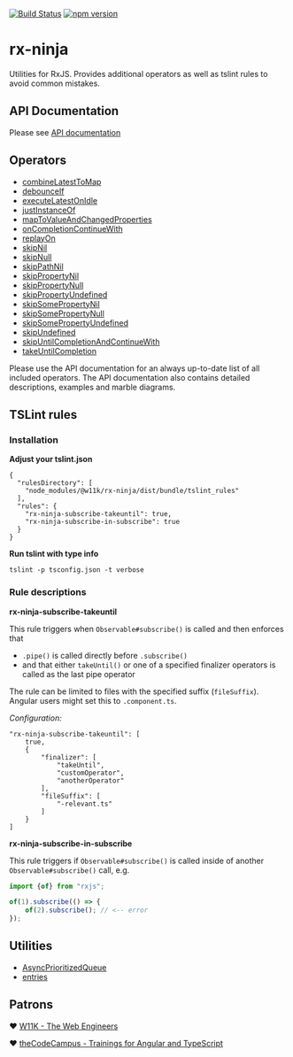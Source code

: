 
[![Build Status](https://travis-ci.org/w11k/rx-ninja.svg?branch=master)](https://travis-ci.org/w11k/rx-ninja)
[![npm version](https://badge.fury.io/js/%40w11k%2Frx-ninja.svg)](https://badge.fury.io/js/%40w11k%2Frx-ninja)

# rx-ninja

Utilities for RxJS. Provides additional operators as well as tslint rules to avoid common mistakes.

## API Documentation

Please see [API documentation](https://w11k.github.io/rx-ninja/index.html)

## Operators

* [combineLatestToMap](https://w11k.github.io/rx-ninja/modules/_operators_combine_latest_to_map_.html)
* [debounceIf](https://w11k.github.io/rx-ninja/modules/_operators_debounce_if_.html)
* [executeLatestOnIdle](https://w11k.github.io/rx-ninja/modules/_operators_execute_latest_on_idle_.html)
* [justInstanceOf](https://w11k.github.io/rx-ninja/modules/_operators_just_instance_of_.html)
* [mapToValueAndChangedProperties](https://w11k.github.io/rx-ninja/modules/_operators_map_to_value_and_changed_properties_.html)
* [onCompletionContinueWith](https://w11k.github.io/rx-ninja/modules/_operators_on_completion_continue_with_.html)
* [replayOn](https://w11k.github.io/rx-ninja/modules/_operators_replay_on_.html)
* [skipNil](https://w11k.github.io/rx-ninja/modules/_operators_skip_nil_.html)
* [skipNull](https://w11k.github.io/rx-ninja/modules/_operators_skip_null_.html)
* [skipPathNil](https://w11k.github.io/rx-ninja/modules/_operators_skip_path_nil_.html)
* [skipPropertyNil](https://w11k.github.io/rx-ninja/modules/_operators_skip_property_nil_.html)
* [skipPropertyNull](https://w11k.github.io/rx-ninja/modules/_operators_skip_property_null_.html)
* [skipPropertyUndefined](https://w11k.github.io/rx-ninja/modules/_operators_skip_property_undefined_.html)
* [skipSomePropertyNil](https://w11k.github.io/rx-ninja/modules/_operators_skip_some_property_nil_.html)
* [skipSomePropertyNull](https://w11k.github.io/rx-ninja/modules/_operators_skip_some_property_null_.html)
* [skipSomePropertyUndefined](https://w11k.github.io/rx-ninja/modules/_operators_skip_some_property_undefined_.html)
* [skipUndefined](https://w11k.github.io/rx-ninja/modules/_operators_skip_undefined_.html)
* [skipUntilCompletionAndContinueWith](https://w11k.github.io/rx-ninja/modules/_operators_skip_until_completion_and_continue_with_.html)
* [takeUntilCompletion](https://w11k.github.io/rx-ninja/modules/_operators_take_until_completion_.html)

Please use the API documentation for an always up-to-date list of all included operators.
The API documentation also contains detailed descriptions, examples and marble diagrams. 

## TSLint rules

### Installation 

**Adjust your tslint.json**

```
{
  "rulesDirectory": [
    "node_modules/@w11k/rx-ninja/dist/bundle/tslint_rules"
  ],
  "rules": {
    "rx-ninja-subscribe-takeuntil": true,
    "rx-ninja-subscribe-in-subscribe": true
  }
}
```

**Run tslint with type info**

```
tslint -p tsconfig.json -t verbose
```

### Rule descriptions

**rx-ninja-subscribe-takeuntil**

This rule triggers when `Observable#subscribe()` is called and then enforces that 

- `.pipe()` is called directly before `.subscribe()`
- and that either `takeUntil()` or one of a specified finalizer operators is called as the last pipe operator

The rule can be limited to files with the specified suffix (`fileSuffix`). Angular users might set this to `.component.ts`.

*Configuration:*

```
"rx-ninja-subscribe-takeuntil": [
    true,
    {
        "finalizer": [
            "takeUntil",
            "customOperator",
            "anotherOperator"
        ],
        "fileSuffix": [
            "-relevant.ts"
        ]
    }
]
```


**rx-ninja-subscribe-in-subscribe**

This rule triggers if `Observable#subscribe()` is called inside of another `Observable#subscribe()` call, e.g.

```typescript
import {of} from "rxjs";

of(1).subscribe(() => {
    of(2).subscribe(); // <-- error
});
```

## Utilities

* [AsyncPrioritizedQueue](https://w11k.github.io/rx-ninja/modules/_utils_async_prioritized_queue_.html)
* [entries](https://w11k.github.io/rx-ninja/modules/_utils_functions_.html#entries)

## Patrons

❤️ [W11K - The Web Engineers](https://www.w11k.de/)

❤️ [theCodeCampus - Trainings for Angular and TypeScript](https://www.thecodecampus.de/)
